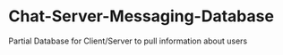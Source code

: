 # Chat-Server-Messaging-Database
Partial Database for Client/Server to pull information about users
